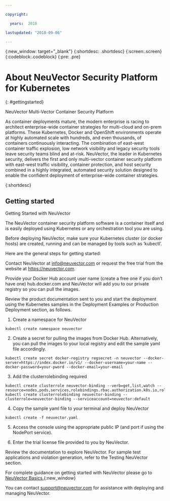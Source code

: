 ```yaml
---

copyright:

  years:  2018

lastupdated: "2018-09-06"

---
```



{:new_window: target="_blank"}
{:shortdesc: .shortdesc}
{:screen:.screen}
{:codeblock:.codeblock}
{:pre: .pre}

# About NeuVector Security Platform for Kubernetes
{: #gettingstarted}

NeuVector Multi-Vector Container Security Platform


As container deployments mature, the modern enterprise is racing to architect enterprise-wide container strategies for multi-cloud and on-prem platforms. These Kubernetes, Docker and OpenShift environments operate at highly automated scale with hundreds, and even thousands, of containers continuously interacting. The combination of east-west container traffic explosion, low network visibility and legacy security tools leave security teams blind and at-risk. NeuVector, the leader in Kubernetes security, delivers the first and only multi-vector container security platform with east-west traffic visibility, container protection, and host security combined in a highly integrated, automated security solution designed to enable the confident deployment of enterprise-wide container strategies.

{:shortdesc}

## Getting started

Getting Started with NeuVector

The NeuVector container security platform software is a container itself and is easily deployed using Kubernetes or any orchestration tool you are using.

Before deploying NeuVector, make sure your Kubernetes cluster (or docker hosts) are created, running and can be managed by tools such as ‘kubectl’.

Here are the general steps for getting started:

Contact NeuVector at info@neuvector.com or request the free trial from the website at https://neuvector.com.

Provide your Docker Hub account user name (create a free one if you don’t have one) hub.docker.com and NeuVector will add you to our private registry so you can pull the images.

Review the product documentation sent to you and start the deployment using the Kubernetes samples in the Deployment Examples or Production Deployment section, as follows.

1. Create a namespace for NeuVector
```
kubectl create namespace neuvector
```

2. Create a secret for pulling the images from Docker Hub. Alternatively, you can pull the images to your local registry and edit the sample yaml file accordingly.
```
kubectl create secret docker-registry regsecret -n neuvector --docker-server=https://index.docker.io/v1/ --docker-username=your-name --docker-password=your-pword --docker-email=your-email
```

3. Add the clusterrolebinding required
```
kubectl create clusterrole neuvector-binding --verb=get,list,watch --resource=nodes,pods,services,rolebindings.rbac.authorization.k8s.io,roles.rbac.authorization.k8s.io,clusterrolebindings.rbac.authorization.k8s.io,clusterroles.rbac.authorization.k8s.io
kubectl create clusterrolebinding neuvector-binding --clusterrole=neuvector-binding --serviceaccount=neuvector:default
```

4. Copy the sample yaml file to your terminal and deploy NeuVector
```
kubectl create -f neuvector.yaml
```
5. Access the console using the appropriate public IP (and port if using the NodePort service).

6. Enter the trial license file provided to you by NeuVector.

Review the documentation to explore NeuVector. For sample test applications and violation generation, refer to the Testing NeuVector section.

For complete guidance on getting started with NeuVector please go to [NeuVector Basics.](https://docs.neuvector.com:2018/){:new_window}


You can contact support@neuvector.com for assistance with deploying and managing NeuVector.

